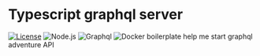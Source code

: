 # Typescript graphql server
[![License](https://badgen.net/badge/license/MIT/blue)](https://github.com/pablocarreraest/starcines.api/blob/master/LICENSE) ![Node.js](https://badgen.net/badge/Node/8%20LTS?color=green) ![Graphql](https://badgen.net/badge//graphql?icon=graphql&color=purple) ![Docker](https://badgen.net/badge//docker?icon=docker)
boilerplate help me start graphql adventure API
